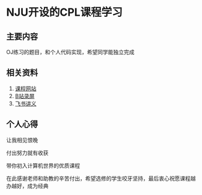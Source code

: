 # NJU开设的CPL课程学习

## 主要内容
OJ练习的题目，和个人代码实现，希望同学能独立完成

## 相关资料
1. [课程网站](https://docs.cpl.icu/#/)
2. [B站录屏](https://www.bilibili.com/video/BV1y1tZevE8P/?spm_id_from=333.1387.upload.video_card.click&vd_source=21c2b13acadf33a68129c31c05266259)
3. [飞书讲义](https://njusecourse.feishu.cn/wiki/A1HzwviAgiFnQwkfRUWcVjqunLf)

## 个人心得
让我相见恨晚

付出努力就有收获 

带你初入计算机世界的优质课程 

在此感谢老师和助教的辛苦付出，希望选修的学生咬牙坚持，最后衷心祝愿课程越办越好，成为经典
